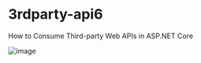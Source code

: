 # 3rdparty-api6

How to Consume Third-party Web APIs in ASP.NET Core

![image](https://user-images.githubusercontent.com/31196162/231698947-04f7fdd3-a0a9-41e6-919f-6db1b5d26f1e.png)
